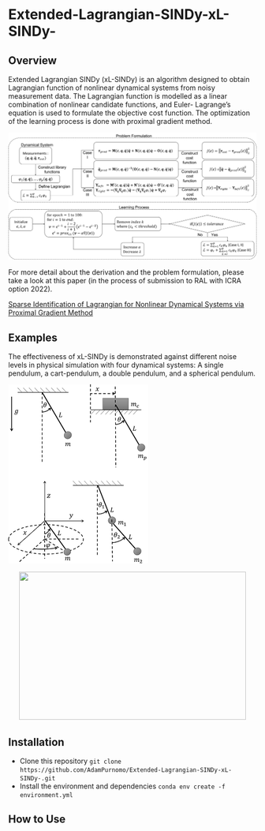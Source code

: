 # Extended-Lagrangian-SINDy-xL-SINDy-

## Overview
Extended Lagrangian SINDy (xL-SINDy) is an algorithm designed to obtain Lagrangian function of nonlinear dynamical systems from noisy measurement data. The Lagrangian function is modelled as a linear combination of nonlinear candidate functions, and Euler-
Lagrange’s equation is used to formulate the objective cost function. The optimization of the learning process is done with proximal gradient method. 

![overview](/images/overview.png)

For more detail about the derivation and the problem formulation, please take a look at this paper (in the process of submission to RAL with ICRA option 2022).

[Sparse Identification of Lagrangian for Nonlinear Dynamical Systems via Proximal Gradient Method](https://drive.google.com/file/d/14FqbwIONE2wfZJqi2hgxNPylV5eYjNQv/view?usp=sharing)

## Examples
The effectiveness of xL-SINDy  is demonstrated against different noise levels in physical simulation with four dynamical systems: A single pendulum, a cart-pendulum, a double pendulum, and a spherical pendulum.

![systems](/images/systems.png)

<p align="center">
  <img width="460" height="300" src="http://www.fillmurray.com/460/300">
</p>

## Installation
* Clone this repository `git clone https://github.com/AdamPurnomo/Extended-Lagrangian-SINDy-xL-SINDy-.git`
* Install the environment and dependencies `conda env create -f environment.yml`

## How to Use
